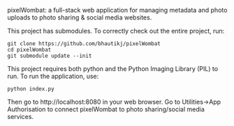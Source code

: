 pixelWombat: a full-stack web application for managing metadata and photo uploads to photo sharing & social media websites.

This project has submodules. To correctly check out the entire project, run:

    git clone https://github.com/bhautikj/pixelWombat
    cd pixelWombat
    git submodule update --init

This project requires both python and the Python Imaging Library (PIL) to run. To run the application, use:

    python index.py
    
Then go to http://localhost:8080 in your web browser. Go to Utilities->App Authorisation to connect pixelWombat to photo sharing/social media services.